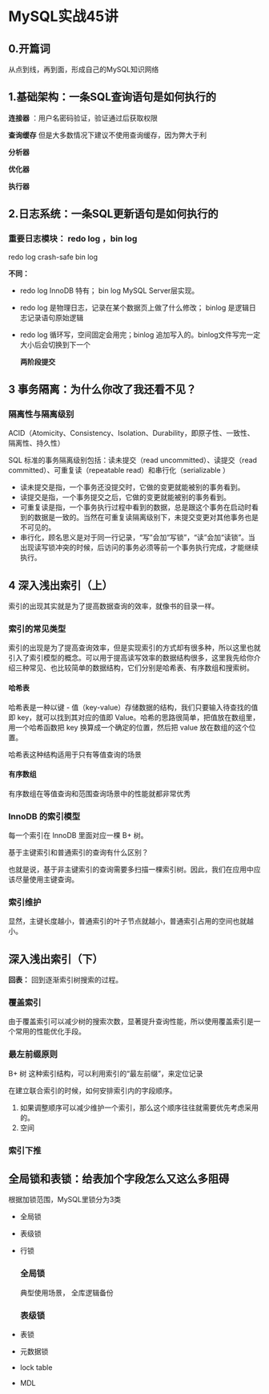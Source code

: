 # MySQL实战45讲

## 0.开篇词 

从点到线，再到面，形成自己的MySQL知识网络

## 1.基础架构：一条SQL查询语句是如何执行的

**连接器** ：用户名密码验证，验证通过后获取权限

**查询缓存**
但是大多数情况下建议不使用查询缓存，因为弊大于利

**分析器**

**优化器**

**执行器**

## 2.日志系统：一条SQL更新语句是如何执行的

### 重要日志模块： redo log ，bin log

redo log crash-safe
bin log 

**不同：**

* redo log InnoDB 特有； bin log MySQL Server层实现。
* redo log 是物理日志，记录在某个数据页上做了什么修改； binlog 是逻辑日志记录语句原始逻辑
* redo log 循环写，空间固定会用完；binlog 追加写入的。binlog文件写完一定大小后会切换到下一个
  
  **两阶段提交**

##  3 事务隔离：为什么你改了我还看不见？

### 隔离性与隔离级别

ACID（Atomicity、Consistency、Isolation、Durability，即原子性、一致性、隔离性、持久性）

SQL 标准的事务隔离级别包括：读未提交（read uncommitted）、读提交（read committed）、可重复读（repeatable read）和串行化（serializable ）

* 读未提交是指，一个事务还没提交时，它做的变更就能被别的事务看到。
* 读提交是指，一个事务提交之后，它做的变更就能被别的事务看到。
* 可重复读是指，一个事务执行过程中看到的数据，总是跟这个事务在启动时看到的数据是一致的。当然在可重复读隔离级别下，未提交变更对其他事务也是不可见的。
* 串行化，顾名思义是对于同一行记录，“写”会加“写锁”，“读”会加“读锁”。当出现读写锁冲突的时候，后访问的事务必须等前一个事务执行完成，才能继续执行。

## 4 深入浅出索引（上）

索引的出现其实就是为了提高数据查询的效率，就像书的目录一样。


###  索引的常见类型

索引的出现是为了提高查询效率，但是实现索引的方式却有很多种，所以这里也就引入了索引模型的概念。可以用于提高读写效率的数据结构很多，这里我先给你介绍三种常见、也比较简单的数据结构，它们分别是哈希表、有序数组和搜索树。

#### 哈希表

哈希表是一种以键 - 值（key-value）存储数据的结构，我们只要输入待查找的值即 key，就可以找到其对应的值即 Value。哈希的思路很简单，把值放在数组里，用一个哈希函数把 key 换算成一个确定的位置，然后把 value 放在数组的这个位置。

哈希表这种结构适用于只有等值查询的场景

#### 有序数组
有序数组在等值查询和范围查询场景中的性能就都非常优秀

### InnoDB 的索引模型

每一个索引在 InnoDB 里面对应一棵 B+ 树。

基于主键索引和普通索引的查询有什么区别？

也就是说，基于非主键索引的查询需要多扫描一棵索引树。因此，我们在应用中应该尽量使用主键查询。


### 索引维护

显然，主键长度越小，普通索引的叶子节点就越小，普通索引占用的空间也就越小。

## 深入浅出索引（下）

**回表：** 回到逐渐索引树搜索的过程。

### 覆盖索引

由于覆盖索引可以减少树的搜索次数，显著提升查询性能，所以使用覆盖索引是一个常用的性能优化手段。

### 最左前缀原则

B+ 树 这种索引结构，可以利用索引的“最左前缀”，来定位记录

在建立联合索引的时候，如何安排索引内的字段顺序。

1. 如果调整顺序可以减少维护一个索引，那么这个顺序往往就需要优先考虑采用的。
2. 空间

### 索引下推

## 全局锁和表锁：给表加个字段怎么又这么多阻碍

根据加锁范围，MySQL里锁分为3类
* 全局锁
* 表级锁
* 行锁
  
  ### 全局锁

  典型使用场景， 全库逻辑备份


  ### 表级锁

* 表锁
* 元数据锁

* lock table
* MDL


